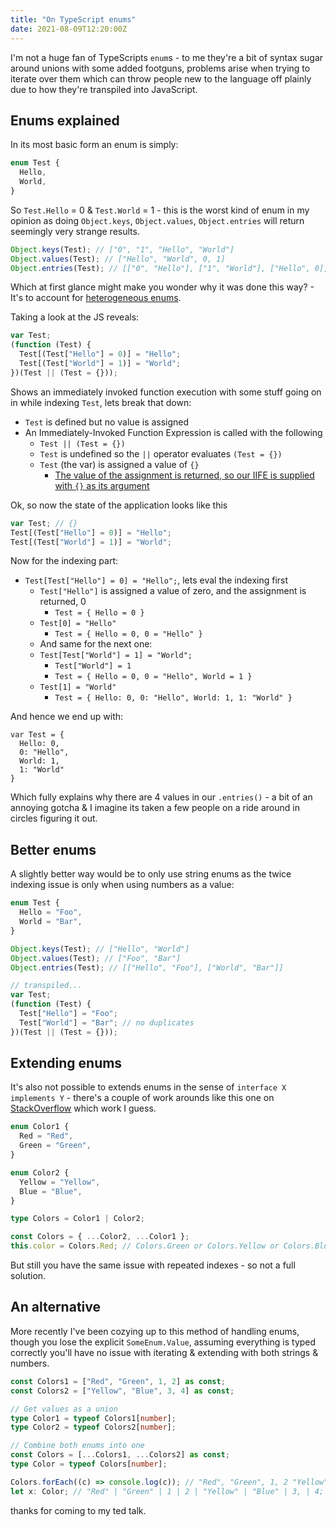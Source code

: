 ```yaml
---
title: "On TypeScript enums"
date: 2021-08-09T12:20:00Z
---
```


I'm not a huge fan of TypeScripts `enum`s - to me they're a bit of syntax sugar around unions with some added footguns, problems arise when trying to iterate over them which can throw people new to the language off plainly due to how they're transpiled into JavaScript.

## Enums explained

In its most basic form an enum is simply:

```ts
enum Test {
  Hello,
  World,
}
```

So `Test.Hello` = 0 & `Test.World` = 1 - this is the worst kind of enum in my opinion as doing `Object.keys`, `Object.values`, `Object.entries` will return seemingly very strange results.

```ts
Object.keys(Test); // ["0", "1", "Hello", "World"]
Object.values(Test); // ["Hello", "World", 0, 1]
Object.entries(Test); // [["0", "Hello"], ["1", "World"], ["Hello", 0], ["World", 1]]
```

Which at first glance might make you wonder why it was done this way? - It's to account for [heterogeneous enums](https://2ality.com/2020/01/typescript-enums.html#heterogeneous-enums).

Taking a look at the JS reveals:

```js
var Test;
(function (Test) {
  Test[(Test["Hello"] = 0)] = "Hello";
  Test[(Test["World"] = 1)] = "World";
})(Test || (Test = {}));
```

Shows an immediately invoked function execution with some stuff going on in while indexing `Test`, lets break that down:

- `Test` is defined but no value is assigned
- An Immediately-Invoked Function Expression is called with the following
  - `Test || (Test = {})`
  - `Test` is undefined so the `||` operator evaluates `(Test = {})`
  - `Test` (the var) is assigned a value of `{}`
    - [The value of the assignment is returned, so our IIFE is supplied with `{}` as its argument](https://developer.mozilla.org/en-US/docs/Web/JavaScript/Reference/Operators/Assignment)

Ok, so now the state of the application looks like this

```js
var Test; // {}
Test[(Test["Hello"] = 0)] = "Hello";
Test[(Test["World"] = 1)] = "World";
```

Now for the indexing part:

- `Test[Test["Hello"] = 0] = "Hello";`, lets eval the indexing first
  - `Test["Hello"]` is assigned a value of zero, and the assignment is returned, 0
    - `Test = { Hello = 0 }`
  - `Test[0] = "Hello"`
    - `Test = { Hello = 0, 0 = "Hello" }`
  - And same for the next one:
  - `Test[Test["World"] = 1] = "World";`
    - `Test["World"] = 1`
    - `Test = { Hello = 0, 0 = "Hello", World = 1 }`
  - `Test[1] = "World"`
    - `Test = { Hello: 0, 0: "Hello", World: 1, 1: "World" }`

And hence we end up with:

```
var Test = {
  Hello: 0,
  0: "Hello",
  World: 1,
  1: "World"
}
```

Which fully explains why there are 4 values in our `.entries()` - a bit of an annoying gotcha & I imagine its taken a few people on a ride around in circles figuring it out.

## Better enums

A slightly better way would be to only use string enums as the twice indexing issue is only when using numbers as a value:

```ts
enum Test {
  Hello = "Foo",
  World = "Bar",
}

Object.keys(Test); // ["Hello", "World"]
Object.values(Test); // ["Foo", "Bar"]
Object.entries(Test); // [["Hello", "Foo"], ["World", "Bar"]]

// transpiled...
var Test;
(function (Test) {
  Test["Hello"] = "Foo";
  Test["World"] = "Bar"; // no duplicates
})(Test || (Test = {}));
```

## Extending enums

It's also not possible to extends enums in the sense of `interface X implements Y` - there's a couple of work arounds like this one on [StackOverflow](https://stackoverflow.com/a/64549988) which work I guess.

```ts
enum Color1 {
  Red = "Red",
  Green = "Green",
}

enum Color2 {
  Yellow = "Yellow",
  Blue = "Blue",
}

type Colors = Color1 | Color2;

const Colors = { ...Color2, ...Color1 };
this.color = Colors.Red; // Colors.Green or Colors.Yellow or Colors.Blue
```

But still you have the same issue with repeated indexes - so not a full solution.

## An alternative

More recently I've been cozying up to this method of handling enums, though you lose the explicit `SomeEnum.Value`, assuming everything is typed correctly you'll have no issue with iterating & extending with both strings & numbers.

```ts
const Colors1 = ["Red", "Green", 1, 2] as const;
const Colors2 = ["Yellow", "Blue", 3, 4] as const;

// Get values as a union
type Color1 = typeof Colors1[number];
type Color2 = typeof Colors2[number];

// Combine both enums into one
const Colors = [...Colors1, ...Colors2] as const;
type Color = typeof Colors[number];

Colors.forEach((c) => console.log(c)); // "Red", "Green", 1, 2 "Yellow", "Blue", 3, 4;
let x: Color; // "Red" | "Green" | 1 | 2 | "Yellow" | "Blue" | 3, | 4;
```

thanks for coming to my ted talk.
